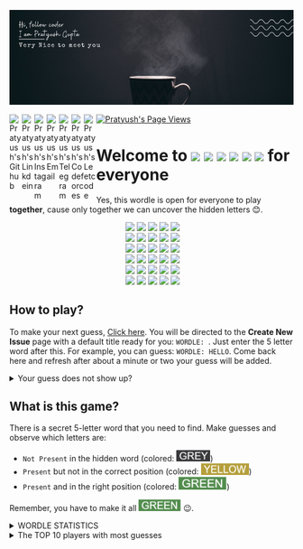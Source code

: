 ![Banner](data/img/banner1.png)

<a href="https://github.com/pratyushgguptaa">
  <img align="left" alt="Pratyush's Github" width="22px" src="https://cdn.jsdelivr.net/npm/simple-icons@v3/icons/github.svg" />
</a>
<a href="https://www.linkedin.com/in/pratyushgguptaa/">
  <img align="left" alt="Pratyush's Linkdein" width="22px" src="https://cdn.jsdelivr.net/npm/simple-icons@v3/icons/linkedin.svg" />
</a>
<a href="https://www.instagram.com/pratyushgguptaa/">
  <img align="left" alt="Pratyush's Instagram" width="22px" src="https://cdn.jsdelivr.net/npm/simple-icons@v3/icons/instagram.svg" />
</a>
<a href="mailto: pratyushgguptaa@gmail.com">
  <img align="left" alt="Pratyush's Email" width="22px" src="https://cdn.jsdelivr.net/npm/simple-icons@v3/icons/gmail.svg" />
</a>
<a href="https://t.me/pratyushgguptaa">
  <img align="left" alt="Pratyush's Telegram" width="22px" src="https://cdn.jsdelivr.net/npm/simple-icons@v3/icons/telegram.svg" />
</a>
<a href="https://codeforces.com/profile/pratyushgguptaa">
  <img align="left" alt="Pratyush's Codeforces" width="22px" src="https://cdn.jsdelivr.net/npm/simple-icons@v3/icons/codeforces.svg" />
</a>
<a href="https://leetcode.com/pratyushgguptaa/">
  <img align="left" alt="Pratyush's Leetcode" width="22px" src="https://cdn.jsdelivr.net/npm/simple-icons@v3/icons/leetcode.svg" />
</a>
<a href="https://github.com/pratyushgguptaa">
    <img src="https://komarev.com/ghpvc/?username=pratyushgguptaa" alt="Pratyush's Page Views" />
</a>

# Welcome to <img src="https://via.placeholder.com/40/3a3a3c/f?text=W">&nbsp;<img src="https://via.placeholder.com/40/538d4e/f?text=O">&nbsp;<img src="https://via.placeholder.com/40/3a3a3c/f?text=R">&nbsp;<img src="https://via.placeholder.com/40/538d4e/f?text=D">&nbsp;<img src="https://via.placeholder.com/40/b59f3b/f?text=L">&nbsp;<img src="https://via.placeholder.com/40/3a3a3c/f?text=E"> for everyone
Yes, this wordle is open for everyone to play **together**, cause only together we can uncover the hidden letters 😊.

<!-- BOARD START -->
<div align="center">&nbsp;<img src="https://via.placeholder.com/65/3a3a3c/f?text=P">&nbsp;<img src="https://via.placeholder.com/65/3a3a3c/f?text=O">&nbsp;<img src="https://via.placeholder.com/65/3a3a3c/f?text=R">&nbsp;<img src="https://via.placeholder.com/65/3a3a3c/f?text=T">&nbsp;<img src="https://via.placeholder.com/65/b59f3b/f?text=S"><br>&nbsp;<img src="https://via.placeholder.com/65/3a3a3c/f?text=A">&nbsp;<img src="https://via.placeholder.com/65/3a3a3c/f?text=D">&nbsp;<img src="https://via.placeholder.com/65/b59f3b/f?text=I">&nbsp;<img src="https://via.placeholder.com/65/3a3a3c/f?text=E">&nbsp;<img src="https://via.placeholder.com/65/3a3a3c/f?text=U"><br>&nbsp;<img src="https://via.placeholder.com/65/121213/f?text=+">&nbsp;<img src="https://via.placeholder.com/65/121213/f?text=+">&nbsp;<img src="https://via.placeholder.com/65/121213/f?text=+">&nbsp;<img src="https://via.placeholder.com/65/121213/f?text=+">&nbsp;<img src="https://via.placeholder.com/65/121213/f?text=+"><br>&nbsp;<img src="https://via.placeholder.com/65/121213/f?text=+">&nbsp;<img src="https://via.placeholder.com/65/121213/f?text=+">&nbsp;<img src="https://via.placeholder.com/65/121213/f?text=+">&nbsp;<img src="https://via.placeholder.com/65/121213/f?text=+">&nbsp;<img src="https://via.placeholder.com/65/121213/f?text=+"><br>&nbsp;<img src="https://via.placeholder.com/65/121213/f?text=+">&nbsp;<img src="https://via.placeholder.com/65/121213/f?text=+">&nbsp;<img src="https://via.placeholder.com/65/121213/f?text=+">&nbsp;<img src="https://via.placeholder.com/65/121213/f?text=+">&nbsp;<img src="https://via.placeholder.com/65/121213/f?text=+"><br>&nbsp;<img src="https://via.placeholder.com/65/121213/f?text=+">&nbsp;<img src="https://via.placeholder.com/65/121213/f?text=+">&nbsp;<img src="https://via.placeholder.com/65/121213/f?text=+">&nbsp;<img src="https://via.placeholder.com/65/121213/f?text=+">&nbsp;<img src="https://via.placeholder.com/65/121213/f?text=+"><br></div>
<!-- BOARD END -->

## How to play?
<!-- DETAILS START -->
To make your next guess, [Click here](https://github.com/pratyushgguptaa/pratyushgguptaa/issues/new?body=Just+enter+a+5+letter+word+in+the+title+after+%22WORDLE%3A+%22+and+click+%22Submit+new+issue%22.+You+don%27t+need+to+do+anything+else+%3AD&title=WORDLE%3A+). You will be directed to the **Create New Issue** page with a default title ready for you: `WORDLE: `. Just enter the 5 letter word after this. For example, you can guess: `WORDLE: HELLO`. Come back here and refresh after about a minute or two your guess will be added.

<details><summary>Your guess does not show up?</summary> Probably someone else guessed a word just before you. Analyze their results and guess a new word!!</details>
<!-- DETAILS END -->


## What is this game?
There is a secret 5-letter word that you need to find. Make guesses and observe which letters are:
- `Not Present` in the hidden word (colored: <img width="60" src="data/img/greyWord.png">)
- `Present` but not in the correct position (colored: <img width="85" src="data/img/yellowWord.png">)
- `Present` and in the right position (colored: <img width="85" src="data/img/greenWord.png">)

Remember, you have to make it all <img width="75" src="data/img/greenWord.png"> 😉.


<details>
  <summary>WORDLE STATISTICS</summary><p>


<!-- STATS START -->
| 9 | 88 | 5 | 5 | 
|:---:|:---:|:---:|:---:|
| Played | Win % | Current Streak | Max Streak | 
<!-- STATS END -->


<details>
  <summary>GUESSES DISTRIBUTION</summary><p>


<!-- GUESSES START -->
1. ![](data/img/grey.png) 0
2. ![](data/img/grey.png) 0
3. ![](data/img/grey.png)![](data/img/grey.png)![](data/img/grey.png)![](data/img/grey.png)![](data/img/grey.png)![](data/img/grey.png)![](data/img/grey.png)![](data/img/grey.png)![](data/img/grey.png)![](data/img/grey.png)![](data/img/grey.png)![](data/img/grey.png)![](data/img/grey.png)![](data/img/grey.png)![](data/img/grey.png)![](data/img/grey.png)![](data/img/grey.png)![](data/img/grey.png)![](data/img/grey.png)![](data/img/grey.png) 3
4. ![](data/img/green.png)![](data/img/green.png)![](data/img/green.png)![](data/img/green.png)![](data/img/green.png)![](data/img/green.png)![](data/img/green.png)![](data/img/green.png)![](data/img/green.png)![](data/img/green.png)![](data/img/green.png)![](data/img/green.png)![](data/img/green.png) 2
5. ![](data/img/grey.png)![](data/img/grey.png)![](data/img/grey.png)![](data/img/grey.png)![](data/img/grey.png)![](data/img/grey.png)![](data/img/grey.png)![](data/img/grey.png)![](data/img/grey.png)![](data/img/grey.png)![](data/img/grey.png)![](data/img/grey.png)![](data/img/grey.png)![](data/img/grey.png)![](data/img/grey.png)![](data/img/grey.png)![](data/img/grey.png)![](data/img/grey.png)![](data/img/grey.png)![](data/img/grey.png) 3
6. ![](data/img/grey.png) 0

<!-- GUESSES END -->
 
  </p></details>
</p></details>

<details>
  <summary>The TOP 10 players with most guesses</summary><p>

<!-- TOP START -->
| Player | Guesses |
|:---:|:---:|
| [@pratyushgguptaa](https://github.com/pratyushgguptaa) | 12 |
| [@NikharManchanda](https://github.com/NikharManchanda) | 9 |
| [@vineet4571](https://github.com/vineet4571) | 2 |

<!-- TOP END -->
</p></details>
